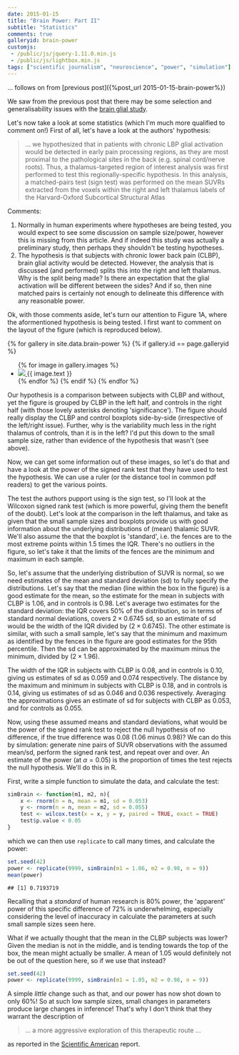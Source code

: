 ```yaml
---
date: 2015-01-15
title: "Brain Power: Part II"
subtitle: "Statistics"
comments: true
galleryid: brain-power
customjs:
 - /public/js/jquery-1.11.0.min.js
 - /public/js/lightbox.min.js
tags: ["scientific journalism", "neuroscience", "power", "simulation"]
---
```


&hellip; follows on from [previous post]({%post_url 2015-01-15-brain-power%})

We saw from the previous post that there may be some selection and
generalisability issues with the
[brain glial study](http://brain.oxfordjournals.org/content/early/2015/01/08/brain.awu377).

Let's now take a look at some statistics (which I'm much more qualified to
comment on!) First of all, let's have a look at the authors' hypothesis:

> &hellip; we hypothesized that in patients with chronic LBP glial activation
> would be detected in early pain processing regions, as they are most proximal
> to the pathological sites in the back (e.g. spinal cord/nerve roots). Thus, a
> thalamus-targeted region of interest analysis was first performed to test this
> regionally-specific hypothesis. In this analysis, a matched-pairs test (sign
> test) was performed on the mean SUVRs extracted from the voxels within the
> right and left thalamus labels of the Harvard-Oxford Subcortical Structural
> Atlas

Comments:

1. Normally in human experiments where hypotheses are being tested, you would
   expect to see some discussion on sample size/power, however this is missing
   from this article. And if indeed this study was actually a preliminary study,
   then perhaps they shouldn't be testing hypotheses.
2. The hypothesis is that subjects with chronic lower back pain (CLBP), brain
   glial activity would be detected. However, the analysis that is discussed
   (and performed) splits this into the right and left thalamus. Why is the
   split being made? Is there an expectation that the glial activation will be
   different between the sides? And if so, then nine matched pairs is certainly
   not enough to delineate this difference with any reasonable power.

Ok, with those comments aside, let's turn our attention to Figure 1A, where the
aformentioned hypothesis is being tested. I first want to comment on the
layout of the figure (which is reproduced below).

<div>
{% for gallery in site.data.brain-power %}
  {% if gallery.id == page.galleryid %}
	<ul class="rig columns-3">
    {% for image in gallery.images %}
      <li>
        <a href="{{ gallery.imagefolder }}/{{ image.name }}" data-lightbox="{{ gallery.id }}" title="{{ image.title }}">
          <img src="{{ gallery.imagefolder }}/{{ image.thumb }}">
        </a>
		{{ image.text }}
      </li>
    {% endfor %}
    </ol>
  {% endif %}
{% endfor %}
</div>

Our hypothesis is a comparison between subjects with CLBP and without, yet the
figure is grouped by CLBP in the left half, and controls in the right half (with
those lovely asterisks denoting 'significance'). The figure should really
display the CLBP and control boxplots side-by-side (irrespective of the
left/right issue). Further, why is the variability much less in the right
thalamus of controls, than it is in the left? I'd put this down to the small
sample size, rather than evidence of the hypothesis that wasn't (see above).

Now, we can get some information out of these images, so let's do that and have
a look at the power of the signed rank test that they have used to test the
hypothesis. We can use a ruler (or the distance tool in common pdf readers) to
get the various points.

The test the authors pupport using is the sign test, so I'll look at the
Wilcoxon signed rank test (which is more powerful, giving them the benefit of
the doubt). Let's look at the comparison in the left thalamus, and take as given
that the small sample sizes and boxplots provide us with good information about
the underlying distributions of (mean) thalamic SUVR. We'll also assume the that
the boxplot is 'standard', i.e. the fences are to the most extreme points
within 1.5 times the IQR. There's no outliers in the figure, so let's take it
that the limits of the fences are the minimum and maximum in each sample.

So, let's assume that the underlying distribution of SUVR is normal, so we need
estimates of the mean and standard deviation (sd) to fully specify the
distributions. Let's say that the median (line within the box in the figure) is
a good estimate for the mean, so the estimate for the mean in subjects with CLBP
is 1.06, and in controls is 0.98. Let's average two estimates for the standard
deviation: the IQR covers 50% of the distribution, so in terms of standard
normal deviations, covers $2 \times 0.6745$ sd, so an estimate of sd would be
the width of the IQR divided by ($2 \times 0.6745$). The other estimate is
similar, with such a small sample, let's say that the minimum and maximum as
identified by the fences in the figure are good estimates for the 95th
percentile. Then the sd can be approximated by the maximum minus the minimum,
divided by ($2 \times 1.96$).

The width of the IQR in subjects with CLBP is 0.08, and in controls is 0.10,
giving us estimates of sd as 0.059 and 0.074 respectively. The distance by the
maximum and minimum in subjects with CLBP is 0.18, and in controls is 0.14,
giving us estimates of sd as 0.046 and 0.036 respectively. Averaging the
approximations gives an estimate of sd for subjects with CLBP as 0.053, and for
controls as 0.055.

Now, using these assumed means and standard deviations, what would be the power
of the signed rank test to reject the null hypothesis of no difference, if the
true difference was 0.08 (1.06 minus 0.98)? We can do this by simulation:
generate nine pairs of SUVR observations with the assumed mean/sd, perform the
signed rank test, and repeat over and over. An estimate of the power (at
$\alpha=0.05$) is the proportion of times the test rejects the null
hypothesis. We'll do this in R.

First, write a simple function to simulate the data, and calculate the test:


```r
simBrain <- function(m1, m2, n){
	x <- rnorm(n = n, mean = m1, sd = 0.053)
	y <- rnorm(n = n, mean = m2, sd = 0.055)
	test <- wilcox.test(x = x, y = y, paired = TRUE, exact = TRUE)
	test$p.value < 0.05
}
```

which we can then use `replicate` to call many times, and calculate the power:


```r
set.seed(42)
power <- replicate(9999, simBrain(m1 = 1.06, m2 = 0.98, n = 9))
mean(power)
```

```
## [1] 0.7193719
```

Recalling that a *standard* of human research is 80% power, the 'apparent' power
of this specific difference of 72% is underwhelming,
especially considering the level of inaccuracy in calculate the parameters at
such small sample sizes seen here.

What if we actually thought that the mean in the CLBP subjects was lower? Given
the median is not in the middle, and is tending towards the top of the box, the
mean might actually be smaller. A mean of 1.05 would definitely not be out of
the question here, so if we use that instead?


```r
set.seed(42)
power <- replicate(9999, simBrain(m1 = 1.05, m2 = 0.98, n = 9))
```

A simple *little* change such as that, and our power has now shot down to only
60%! So at such low sample sizes, small changes in
parameters produce large changes in inference! That's why I don't think that
they warrant the description of

> &hellip; a more aggressive exploration of this therapeutic route &hellip;

as reported in the
[Scientific American](http://www.scientificamerican.com/article/chronic-pain-associated-with-activation-of-brain-s-glial-cells/) report.
